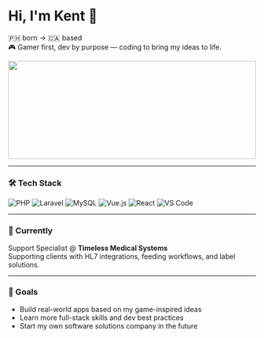 # Hi, I'm Kent 👋  
🇵🇭 born → 🇨🇦 based  
🎮 Gamer first, dev by purpose — coding to bring my ideas to life.

<p align="center">
  <img src="https://media4.giphy.com/media/v1.Y2lkPTc5MGI3NjExMXliNmplbWxoNXB6anRtbWN4dHkzbHo1eXFqbWE1bzFvd3c5Y2c2dCZlcD12MV9pbnRlcm5hbF9naWZfYnlfaWQmY3Q9Zw/6h0nAqfqZGygSjr6kp/giphy.gif" height="200" width="100%"/>
</p>

---

### 🛠️ Tech Stack

![PHP](https://img.shields.io/badge/PHP-777BB4?style=flat&logo=php&logoColor=white)
![Laravel](https://img.shields.io/badge/Laravel-E74430?style=flat&logo=laravel&logoColor=white)
![MySQL](https://img.shields.io/badge/MySQL-4479A1?style=flat&logo=mysql&logoColor=white)
![Vue.js](https://img.shields.io/badge/Vue.js-4FC08D?style=flat&logo=vuedotjs&logoColor=white)
![React](https://img.shields.io/badge/React-20232A?style=flat&logo=react&logoColor=61DAFB)
![VS Code](https://img.shields.io/badge/VS_Code-007ACC?style=flat&logo=visual-studio-code&logoColor=white)

---

### 💼 Currently
Support Specialist @ **Timeless Medical Systems**  
Supporting clients with HL7 integrations, feeding workflows, and label solutions.

---

### 🚀 Goals
- Build real-world apps based on my game-inspired ideas  
- Learn more full-stack skills and dev best practices  
- Start my own software solutions company in the future

